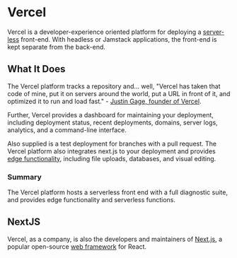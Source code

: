 # Vercel

Vercel is a developer-experience oriented platform for deploying a [server-less](serverless.md) front-end. With headless or Jamstack applications, the front-end is kept separate from the back-end. 

## What It Does

The Vercel platform tracks a repository and... well, "Vercel has taken that code of mine, put it on servers around the world, put a URL in front of it, and optimized it to run and load fast." - [Justin Gage, founder of Vercel](https://vercel.com/blog/what-is-vercel). 

Further, Vercel provides a dashboard for maintaining your deployment, including deployment status, recent deployments, domains, server logs, analytics, and a command-line interface.

Also supplied is a test deployment for branches with a pull request. The Vercel platform also integrates next.js to your deployment and provides [edge functionality](web-the-edge.md), including file uploads, databases, and visual editing. 

### Summary

The Vercel platform hosts a serverless front end with a full diagnostic suite, and provides edge functionality and serverless functions.

## NextJS

Vercel, as a company, is also the developers and maintainers of [Next.js](nextjs.md), a popular open-source [web framework](web-framework.md) for React. 